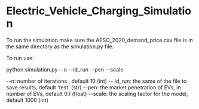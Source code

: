 # Electric_Vehicle_Charging_Simulation

To run the simulation make sure the AESO_2020_demand_price.csv file is in the same directory as the simulation.py file.

To run use:

python simulation.py --n --id_run --pen --scale

--n:       number of iterations , default 10 (int)
-- id_run: the same of the file to save results, default 'test' (str)
--pen:     the market penetration of EVs, in number of EVs, default 0.1 (float)
--scale:   the scaling factor for the model, default 1000 (int)
